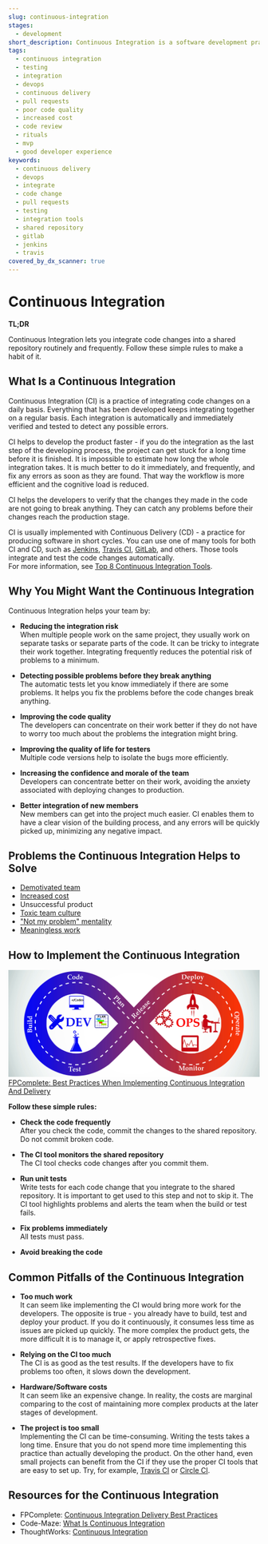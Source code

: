```yaml
---
slug: continuous-integration
stages:
  - development
short_description: Continuous Integration is a software development practice that makes developers integrate code changes into a shared repository routinely and frequently. Usually, each person integrates at least daily and that ensures them that their code changes do not break anything.
tags:
  - continuous integration
  - testing
  - integration
  - devops
  - continuous delivery
  - pull requests
  - poor code quality
  - increased cost
  - code review
  - rituals
  - mvp
  - good developer experience
keywords:
  - continuous delivery
  - devops
  - integrate
  - code change
  - pull requests
  - testing
  - integration tools
  - shared repository
  - gitlab
  - jenkins
  - travis
covered_by_dx_scanner: true
---
```


# Continuous Integration

**TL;DR**

Continuous Integration lets you integrate code changes into a shared repository routinely and frequently. Follow these simple rules to make a habit of it.

## What Is a Continuous Integration

Continuous Integration (CI) is a practice of integrating code changes on a daily basis. Everything that has been developed keeps integrating together on a regular basis. Each integration is automatically and immediately verified and tested to detect any possible errors.

CI helps to develop the product faster - if you do the integration as the last step of the developing process, the project can get stuck for a long time before it is finished. It is impossible to estimate how long the whole integration takes. It is much better to do it immediately, and frequently, and fix any errors as soon as they are found. That way the workflow is more efficient and the cognitive load is reduced.

CI helps the developers to verify that the changes they made in the code are not going to break anything. They can catch any problems before their changes reach the production stage.

CI is usually implemented with Continuous Delivery (CD) - a practice for producing software in short cycles. You can use one of many tools for both CI and CD, such as [Jenkins](https://jenkins.io/), [Travis CI](https://travis-ci.org/), [GitLab](https://about.gitlab.com/), and others. Those tools integrate and test the code changes automatically.  
For more information, see [Top 8 Continuous Integration Tools](https://code-maze.com/top-8-continuous-integration-tools/).

## Why You Might Want the Continuous Integration

Continuous Integration helps your team by:

- **Reducing the integration risk**  
  When multiple people work on the same project, they usually work on separate tasks or separate parts of the code. It can be tricky to integrate their work together. Integrating frequently reduces the potential risk of problems to a minimum.

- **Detecting possible problems before they break anything**  
  The automatic tests let you know immediately if there are some problems. It helps you fix the problems before the code changes break anything.

- **Improving the code quality**  
  The developers can concentrate on their work better if they do not have to worry too much about the problems the integration might bring.

- **Improving the quality of life for testers**  
  Multiple code versions help to isolate the bugs more efficiently.

- **Increasing the confidence and morale of the team**  
  Developers can concentrate better on their work, avoiding the anxiety associated with deploying changes to production.

- **Better integration of new members**  
   New members can get into the project much easier. CI enables them to have a clear vision of the building process, and any errors will be quickly picked up, minimizing any negative impact.

## Problems the Continuous Integration Helps to Solve

- [Demotivated team](/problems/demotivated-team)
- [Increased cost](/problems/increased-cost)
- Unsuccessful product
- [Toxic team culture](/problems/toxic-team-culture)
- ["Not my problem" mentality](/problems/not-my-problem-mentality)
- [Meaningless work](/problems/meaningless-work)

## How to Implement the Continuous Integration

![Continuous Integration](/files/continuous_integration.jpg)
[FPComplete: Best Practices When Implementing Continuous Integration And Delivery](https://www.fpcomplete.com/blog/continuous-integration-delivery-best-practices)

**Follow these simple rules:**

- **Check the code frequently**  
  After you check the code, commit the changes to the shared repository. Do not commit broken code.

- **The CI tool monitors the shared repository**  
  The CI tool checks code changes after you commit them.

- **Run unit tests**  
  Write tests for each code change that you integrate to the shared repository. It is important to get used to this step and not to skip it. The CI tool highlights problems and alerts the team when the build or test fails.

- **Fix problems immediately**  
  All tests must pass.

- **Avoid breaking the code**

## Common Pitfalls of the Continuous Integration

- **Too much work**  
  It can seem like implementing the CI would bring more work for the developers. The opposite is true - you already have to build, test and deploy your product. If you do it continuously, it consumes less time as issues are picked up quickly. The more complex the product gets, the more difficult it is to manage it, or apply retrospective fixes.

- **Relying on the CI too much**  
  The CI is as good as the test results. If the developers have to fix problems too often, it slows down the development.

- **Hardware/Software costs**  
  It can seem like an expensive change. In reality, the costs are marginal comparing to the cost of maintaining more complex products at the later stages of development.

- **The project is too small**  
  Implementing the CI can be time-consuming. Writing the tests takes a long time. Ensure that you do not spend more time implementing this practice than actually developing the product. On the other hand, even small projects can benefit from the CI if they use the proper CI tools that are easy to set up. Try, for example, [Travis CI](https://travis-ci.org/) or [Circle CI](https://circleci.com/).

## Resources for the Continuous Integration

- FPComplete: [Continuous Integration Delivery Best Practices](https://www.fpcomplete.com/blog/continuous-integration-delivery-best-practices)
- Code-Maze: [What Is Continuous Integration](https://code-maze.com/what-is-continuous-integration/#benefitsofci)
- ThoughtWorks: [Continuous Integration](https://www.thoughtworks.com/continuous-integration)
